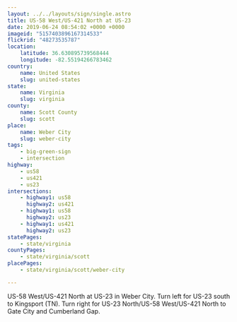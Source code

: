 ```yaml
---
layout: ../../layouts/sign/single.astro
title: US-58 West/US-421 North at US-23
date: 2019-06-24 08:54:02 +0000 +0000
imageid: "5157403896167314533"
flickrid: "48273535787"
location:
    latitude: 36.630895739568444
    longitude: -82.55194266783462
country:
    name: United States
    slug: united-states
state:
    name: Virginia
    slug: virginia
county:
    name: Scott County
    slug: scott
place:
    name: Weber City
    slug: weber-city
tags:
    - big-green-sign
    - intersection
highway:
    - us58
    - us421
    - us23
intersections:
    - highway1: us58
      highway2: us421
    - highway1: us58
      highway2: us23
    - highway1: us421
      highway2: us23
statePages:
    - state/virginia
countyPages:
    - state/virginia/scott
placePages:
    - state/virginia/scott/weber-city

---
```

US-58 West/US-421 North at US-23 in Weber City.  Turn left for US-23 south to Kingsport (TN).  Turn right for US-23 North/US-58 West/US-421 North to Gate City and Cumberland Gap.
